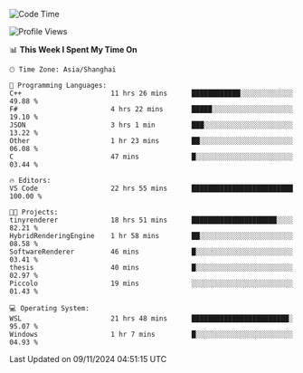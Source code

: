 <!--START_SECTION:waka-->
![Code Time](http://img.shields.io/badge/Code%20Time-2%2C128%20hrs%2049%20mins-blue)

![Profile Views](http://img.shields.io/badge/Profile%20Views-0-blue)

📊 **This Week I Spent My Time On** 

```text
🕑︎ Time Zone: Asia/Shanghai

💬 Programming Languages: 
C++                      11 hrs 26 mins      ████████████░░░░░░░░░░░░░   49.88 % 
F#                       4 hrs 22 mins       █████░░░░░░░░░░░░░░░░░░░░   19.10 % 
JSON                     3 hrs 1 min         ███░░░░░░░░░░░░░░░░░░░░░░   13.22 % 
Other                    1 hr 23 mins        ██░░░░░░░░░░░░░░░░░░░░░░░   06.08 % 
C                        47 mins             █░░░░░░░░░░░░░░░░░░░░░░░░   03.44 % 

🔥 Editors: 
VS Code                  22 hrs 55 mins      █████████████████████████   100.00 % 

🐱‍💻 Projects: 
tinyrenderer             18 hrs 51 mins      █████████████████████░░░░   82.21 % 
HybridRenderingEngine    1 hr 58 mins        ██░░░░░░░░░░░░░░░░░░░░░░░   08.58 % 
SoftwareRenderer         46 mins             █░░░░░░░░░░░░░░░░░░░░░░░░   03.41 % 
thesis                   40 mins             █░░░░░░░░░░░░░░░░░░░░░░░░   02.97 % 
Piccolo                  19 mins             ░░░░░░░░░░░░░░░░░░░░░░░░░   01.43 % 

💻 Operating System: 
WSL                      21 hrs 48 mins      ████████████████████████░   95.07 % 
Windows                  1 hr 7 mins         █░░░░░░░░░░░░░░░░░░░░░░░░   04.93 % 
```


 Last Updated on 09/11/2024 04:51:15 UTC
<!--END_SECTION:waka-->